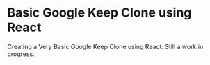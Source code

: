 # Basic Google Keep Clone using React

Creating a Very Basic Google Keep Clone using React. Still a work in progress.
